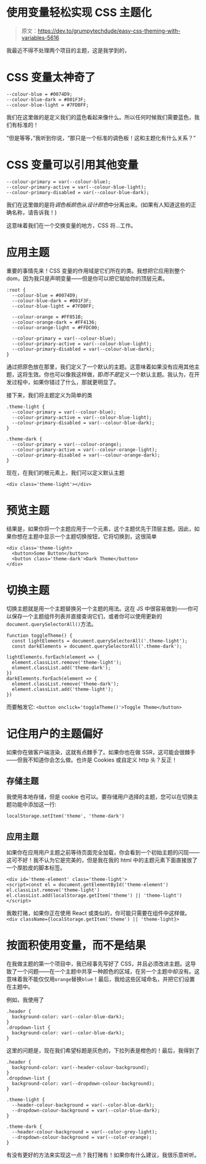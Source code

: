 # 使用变量轻松实现 CSS 主题化

> 原文：<https://dev.to/grumpytechdude/easy-css-theming-with-variables-5616>

我最近不得不处理两个项目的主题，这是我学到的，

# CSS 变量太神奇了

```
--colour-blue = #0074D9;
--colour-blue-dark = #001F3F;
--colour-blue-light = #7FDBFF; 
```

我们在这里做的是定义我们的蓝色看起来像什么。所以任何时候我们需要蓝色，我们有标准的！

“但是等等，”我听到你说，“那只是一个标准的调色板！这和主题化有什么关系？”

# CSS 变量可以引用其他变量

```
--colour-primary = var(--colour-blue);
--colour-primary-active = var(--colour-blue-light);
--colour-primary-disabled = var(--colour-blue-dark); 
```

我们在这里做的是将*调色板颜色*从*设计颜色*中分离出来。(如果有人知道这些的正确名称，请告诉我！)

这意味着我们在一个交换变量的地方，CSS 将...工作。

# 应用主题

重要的事情先来！CSS 变量的作用域是它们所在的类。我想把它应用到整个 dom，因为我只是声明变量——但是你可以把它赋给你的顶层元素。

```
:root {
  --colour-blue = #0074D9;
  --colour-blue-dark = #001F3F;
  --colour-blue-light = #7FDBFF;

  --colour-orange = #FF851B;
  --colour-orange-dark = #FF4136;
  --colour-orange-light = #FFDC00;

  --colour-primary = var(--colour-blue);
  --colour-primary-active = var(--colour-blue-light);
  --colour-primary-disabled = var(--colour-blue-dark);
} 
```

通过把原色放在那里，我们定义了一个默认的主题。这意味着如果没有应用其他主题，这将生效。你也可以像我这样做，即*而不是*定义一个默认主题。我认为，在开发过程中，如果你错过了什么，那就更明显了。

接下来，我们将主题定义为简单的类

```
.theme-light {
  --colour-primary = var(--colour-blue);
  --colour-primary-active = var(--colour-blue-light);
  --colour-primary-disabled = var(--colour-blue-dark);
}

.theme-dark {
  --colour-primary = var(--colour-orange);
  --colour-primary-active = var(--colour-orange-light);
  --colour-primary-disabled = var(--colour-orange-dark);
} 
```

现在，在我们的根元素上，我们可以定义默认主题

```
<div class='theme-light'></div> 
```

# 预览主题

结果是，如果你将一个主题应用于一个元素，这个主题优先于顶层主题。因此，如果你想在主题中显示一个主题切换按钮，它将切换到，这很简单

```
<div class='theme-light>
  <button>Some Button</button>
  <button class='theme-dark'>Dark Theme</button>
</div> 
```

# 切换主题

切换主题就是用一个主题替换另一个主题的用法。这在 JS 中很容易做到——你可以保存一个主题组件列表并直接查询它们，或者你可以使用更新的`document.querySelectorAll()`方法。

```
function toggleTheme() {
  const lightElements = document.querySelectorAll('.theme-light');
  const darkElements = document.querySelectorAll('.theme-dark');

lightElements.forEach(element => {
  element.classList.remove('theme-light');
  element.classList.add('theme-dark');
})
darkElements.forEach(element => {
  element.classList.remove('theme-dark');
  element.classList.add('theme-light');
}) 
```

而要触发它:
`<button onclick='toggleTheme()'>Toggle Theme</button>`

# 记住用户的主题偏好

如果你在做客户端渲染，这就有点棘手了。如果你也在做 SSR，这可能会很棘手——但我不知道你会怎么做。也许是 Cookies 或自定义 http 头？反正！

## 存储主题

我使用本地存储，但是 cookie 也可以。要存储用户选择的主题，您可以在切换主题功能中添加这一行:

`localStorage.setItem('theme', 'theme-dark')`

## 应用主题

如果你在应用用户主题之前等待页面完全加载，你会看到一个初始主题的闪现——这可不好！我不认为它是完美的，但是我在我的 html 中的主题元素下面直接放了一个厚脸皮的脚本标签。

```
<div id='theme-element' class='theme-light'>
<script>const el = document.getElementById('theme-element')
el.classList.remove('theme-light')
el.classList.add(localStorage.getItem('theme') || 'theme-light')
</script> 
```

我敢打赌，如果你正在使用 React 或类似的，你可能只需要在组件中这样做。
`<div className={localStorage.getItem('theme') || 'theme-light}>`

# 按面积使用变量，而不是结果

在我做主题的第一个项目中，我已经事先写好了 CSS，并且必须改进主题。这导致了一个问题——在一个主题中共享一种颜色的区域，在另一个主题中却没有。这意味着我不能仅仅用`orange`替换`blue`！最后，我给这些区域命名，并把它们设置在主题中。

例如，我使用了

```
.header {
  background-color: var(--color-blue-dark);
}
.dropdown-list {
  background-color: var(--color-blue-dark);
} 
```

这里的问题是，现在我们希望标题是灰色的，下拉列表是橙色的！最后，我得到了

```
.header {
  background-color: var(--header-colour-background);
}
.dropdown-list {
  background-color: var(--dropdown-colour-background);
}

.theme-light {
  --header-colour-background = var(--color-blue-dark);
  --dropdown-colour-background = var(--color-blue-dark);
}

.theme-dark {
  --header-colour-background = var(--color-grey-light);
  --dropdown-colour-background = var(--color-orange);
} 
```

有没有更好的方法来实现这一点？我打赌有！如果你有什么建议，我很乐意听听。